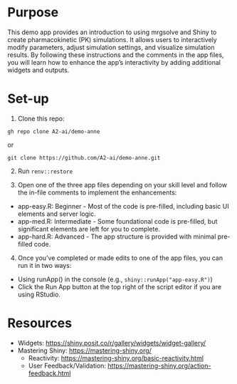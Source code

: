 # Purpose

This demo app provides an introduction to using mrgsolve and Shiny to create pharmacokinetic (PK) simulations. It allows users to interactively modify parameters, adjust simulation settings, and visualize simulation results. By following these instructions and the comments in the app files, you will learn how to enhance the app’s interactivity by adding additional widgets and outputs.

# Set-up

1.  Clone this repo:

```         
gh repo clone A2-ai/demo-anne
```

or

```         
git clone https://github.com/A2-ai/demo-anne.git
```

2.  Run `renv::restore`

3.  Open one of the three app files depending on your skill level and follow the in-file comments to implement the enhancements:

-   app-easy.R: Beginner - Most of the code is pre-filled, including basic UI elements and server logic.
-   app-med.R: Intermediate - Some foundational code is pre-filled, but significant elements are left for you to complete.
-   app-hard.R: Advanced - The app structure is provided with minimal pre-filled code.

4.  Once you’ve completed or made edits to one of the app files, you can run it in two ways:

-   Using runApp() in the console (e.g., `shiny::runApp("app-easy.R")`)
-   Click the Run App button at the top right of the script editor if you are using RStudio.

# Resources

-   Widgets: <https://shiny.posit.co/r/gallery/widgets/widget-gallery/>
-   Mastering Shiny: <https://mastering-shiny.org/>
    -   Reactivity: <https://mastering-shiny.org/basic-reactivity.html>
    -   User Feedback/Validation: <https://mastering-shiny.org/action-feedback.html>
